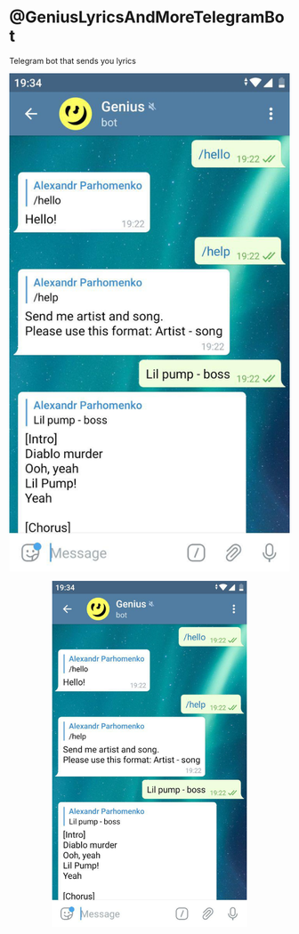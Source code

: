 # @GeniusLyricsAndMoreTelegramBot

Telegram bot that sends you lyrics

![chat image](https://github.com/alexparh/geniusTelegramBot/blob/master/chatimg.jpg)

<p align="center">
  <img src="https://github.com/alexparh/geniusTelegramBot/blob/master/chatimg.jpg" width="350" title="hover text">
</p>
